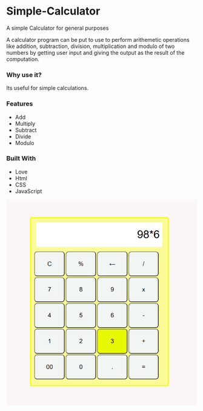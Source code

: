 <html>
  <body>
    <h1>Simple-Calculator</h1>
    <p>A simple Calculator for general purposes</p>
    <p>
      A calculator program can be put to use to perform arithemetic operations
      like addition, subtraction, division, multiplication and modulo of two
      numbers by getting user input and giving the output as the result of the
      computation.
    </p>
    <h3>Why use it?</h3>
    <p>Its useful for simple calculations.</p>
    <h3>Features</h3>
    <p>
        <ul>
            <li>Add</li>
            <li>Multiply</li>
            <li>Subtract</li>
            <li>Divide</li>
            <li>Modulo</li>
        </ul>
    </p>
    <h3>Built With</h3>
    <p>
        <ul>
            <li>Love</li>
            <li>Html</li>
            <li>CSS</li>
            <li>JavaScript</li>
        </ul>
    </p>
     <div>
<img src="Images/Final output.png">
</div>
  </body>
</html>
